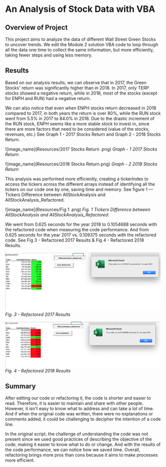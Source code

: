 # An Analysis of Stock Data with VBA

## Overview of Project 

This project aims to analyze the data of different Wall Street Green Stocks to uncover trends. We edit the Module 2 solution VBA code to loop through all the data one time to collect the same information, but more efficiently, taking fewer steps and using less memory. 

## Results

Based on our analysis results, we can observe that in 2017, the Green Stocks' return was significantly higher than in 2018. In 2017, only TERP stocks showed a negative return, while in 2018, most of the stocks (except for ENPH and RUN) had a negative return. 

We can also notice that even when ENPH stocks return decreased in 2018 compared to 2017, in both years the return is over 80%, while the RUN stock went from 5.5% in 2017 to 84.0% in 2018. Due to the drastic increment of the RUN stock, ENPH seems like a more stable stock to invest in, since there are more factors that need to be considered (value of the stocks, revenues, etc.) See Graph 1 - 2017 Stocks Return and Graph 2 - 2018 Stocks Return. 

![image_name](Resources/2017 Stocks Return .png)
*Graph - 1 2017 Stocks Return*

![image_name](Resources/2018 Stocks Return.png)
*Graph - 2 2018 Stocks Return*


This analysis was performed more efficiently, creating a tickerIndex to access the tickers across the different arrays instead of identifying all the tickers on our code one by one, saving time and memory. See figure 1 — Tickers Difference between AllStockAnalysis and AllStockAnalysis_Refactored.


![image_name](Resources/Fig 1 .png)
*Fig. 1 Tickers Difference between AllStockAnalysis and AllStockAnalysis_Refactored.*


We went from 0.625 seconds for the year 2018 to 0.1054688 seconds with the refactored code when measuring the code performance. And from 0.625 seconds for the year 2017 vs. 0.109375 seconds with the refactored code. See Fig 3 - Refactored 2017 Results & Fig 4 - Refactored 2018 Results.

![image_name](Resources/VBA_Challenge_2017.png)
*Fig. 3 - Refactored 2017 Results*

![image_name](Resources/VBA_Challenge_2018.png)
*Fig. 4 - Refactored 2018 Results*


## Summary

After editing our code or refactoring it, the code is shorter and easier to read. Therefore, it is easier to maintain and share with other people. However, it isn't easy to know what to address and can take a lot of time. And if when the original code was written, there were no explanations or comments added, it could be challenging to decipher the intention of a code line. 

In the original script, the challenge of understanding the code was not present since we used good practices of describing the objective of the code, making it easier to know what to do or change. And with the results of the code performance, we can notice how we saved time. Overall, refactoring brings more pros than cons because it aims to make processes more efficient. 

